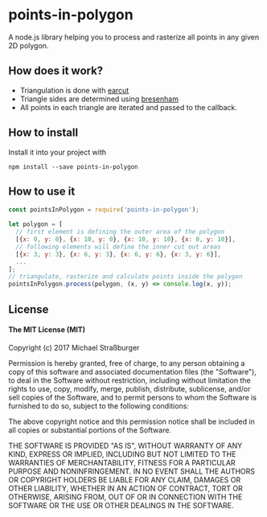 # points-in-polygon

A node.js library helping you to process and rasterize all points in any given 2D polygon.

## How does it work?

* Triangulation is done with [earcut](https://github.com/mapbox/earcut)
* Triangle sides are determined using [bresenham](https://github.com/madbence/node-bresenham)
* All points in each triangle are iterated and passed to the callback.

## How to install

Install it into your project with
```
npm install --save points-in-polygon
```

## How to use it

```js
const pointsInPolygon = require('points-in-polygon');

let polygon = [
  // first element is defining the outer area of the polygon
  [{x: 0, y: 0}, {x: 10, y: 0}, {x: 10, y: 10}, {x: 0, y: 10}],
  // following elements will define the inner cut out areas
  [{x: 3, y: 3}, {x: 6, y: 3}, {x: 6, y: 6}, {x: 3, y: 6}],
  ...
];
// triangulate, rasterize and calculate points inside the polygon
pointsInPolygon.process(polygon, (x, y) => console.log(x, y));
```

## License
#### The MIT License (MIT)
Copyright (c) 2017 Michael Straßburger

Permission is hereby granted, free of charge, to any person obtaining a copy of this software and associated documentation files (the "Software"), to deal in the Software without restriction, including without limitation the rights to use, copy, modify, merge, publish, distribute, sublicense, and/or sell copies of the Software, and to permit persons to whom the Software is furnished to do so, subject to the following conditions:

The above copyright notice and this permission notice shall be included in all copies or substantial portions of the Software.

THE SOFTWARE IS PROVIDED "AS IS", WITHOUT WARRANTY OF ANY KIND, EXPRESS OR IMPLIED, INCLUDING BUT NOT LIMITED TO THE WARRANTIES OF MERCHANTABILITY, FITNESS FOR A PARTICULAR PURPOSE AND NONINFRINGEMENT. IN NO EVENT SHALL THE AUTHORS OR COPYRIGHT HOLDERS BE LIABLE FOR ANY CLAIM, DAMAGES OR OTHER LIABILITY, WHETHER IN AN ACTION OF CONTRACT, TORT OR OTHERWISE, ARISING FROM, OUT OF OR IN CONNECTION WITH THE SOFTWARE OR THE USE OR OTHER DEALINGS IN THE SOFTWARE.
